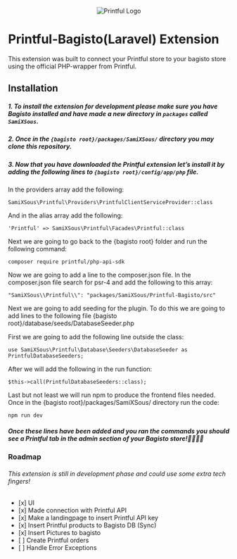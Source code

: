 <p align="center">
    <img src="https://www.hustlr.com/wp-content/uploads/2019/02/printful.jpg" alt="Printful Logo" align="center">
</p>


<h1 id="printful-bagisto%28laravel%29-extension">Printful-Bagisto(Laravel) Extension</h1>

<p>This extension was built to connect your Printful store to your bagisto store using the official PHP-wrapper from Printful.</p>

<h2 id="installation">Installation</h2>

<h5 id="1.-to-install-the-extension-for-development-please-make-sure-you-have-bagisto-installed-and-have-made-a-new-directory-in-packages-called-samixsous.">1. To install the extension for development please make sure you have Bagisto installed and have made a new directory in <code>packages</code> called <code>SamiXSous</code>.</h5>

<h5 id="2.-once-in-the-%7Bbagisto-root%7D%2Fpackages%2Fsamixsous%2F-directory-you-may-clone-this-repository.">2. Once in the <code>{bagisto root}/packages/SamiXSous/</code> directory you may clone this repository.</h5>

<h5 id="3.-now-that-you-have-downloaded-the-printful-extension-let%27s-install-it-by-adding-the-following-lines-to-%7Bbagisto-root%7D%2Fconfig%2Fapp%2Fphp-file.">3. Now that you have downloaded the Printful extension let&rsquo;s install it by adding the following lines to <code>{bagisto root}/config/app/php</code> file.</h5>

<p>In the providers array add the following:</p>

<pre><code>SamiXSous\Printful\Providers\PrintfulClientServiceProvider::class</code></pre>


<p>And in the alias array add the following:</p>

<pre><code>&apos;Printful&apos; =&gt; SamiXSous\Printful\Facades\Printful::class</code></pre>


<p>Next we are going to go back to the {bagisto root} folder and run the following command:</p>
<pre><code>composer require printful/php-api-sdk</code></pre>
<p>Now we are going to add a line to the composer.json file. In the composer.json file search for psr-4 and add the following to this array:</p>
<pre><code>"SamiXSous\\Printful\\": "packages/SamiXSous/Printful-Bagisto/src"</code></pre>

<p>Next we are going to add seeding for the plugin. To do this we are going to add lines to the following file {bagisto root}/database/seeds/DatabaseSeeder.php</p>
<p>First we are going to add the following line outside the class:</p>
<pre><code>use SamiXSous\Printful\Database\Seeders\DatabaseSeeder as PrintfulDatabaseSeeders;</code></pre>
<p>After we will add the following in the run function:</p>
<pre><code>$this->call(PrintfulDatabaseSeeders::class);</code></pre>

<p>Last but not least we will run npm to produce the frontend files needed. Once in the {bagisto root}/packages/SamiXSous/ directory run the code: <pre><code>npm run dev</code></pre> </p>

<h5 id="once-these-two-lines-have-been-added-you-should-see-a-printful-tab-in-the-admin-section-of-your-bagisto-store%F0%9F%8E%89%F0%9F%A5%B3%F0%9F%99%8C%F0%9F%8F%BC">Once these lines have been added and you ran the commands you should see a Printful tab in the admin section of your Bagisto store!🎉🥳🙌🏼</h5>

<h3 id="roadmap">Roadmap</h3>

<h6 id="this-extension-is-still-in-development-phase-and-could-use-some-extra-tech-fingers">This extension is still in development phase and could use some extra tech fingers!</h6>

<ul>
<li>[x] UI</li>
<li>[x] Made connection with Printful API</li>
<li>[x] Make a landingpage to insert Printful API key</li>
<li>[x] Insert Printful products to Bagisto DB (Sync)</li>
<li>[x] Insert Pictures to bagisto</li>
<li>[ ] Create Printful orders</li>
<li>[ ] Handle Error Exceptions</li>
</ul>

